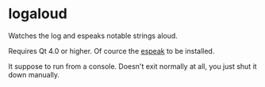 logaloud
========

Watches the log and espeaks notable strings aloud.

Requires Qt 4.0 or higher.
Of cource the <a href="http://espeak.sourceforge.net/">espeak</a> to be installed.

It suppose to run from a console. Doesn't exit normally at all, you just shut it down manually.
